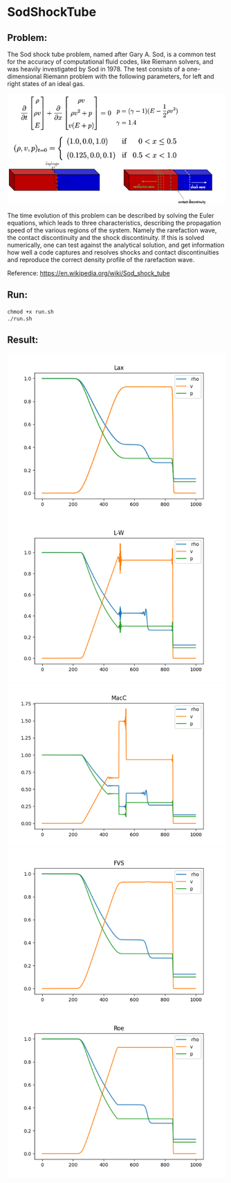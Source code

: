 # SodShockTube

## Problem:

The Sod shock tube problem, named after Gary A. Sod, is a common test for the accuracy of computational fluid codes, like Riemann solvers, and was heavily investigated by Sod in 1978. The test consists of a one-dimensional Riemann problem with the following parameters, for left and right states of an ideal gas.

![problem](problem.png 'the Sod shock tube problem')

The time evolution of this problem can be described by solving the Euler equations, which leads to three characteristics, describing the propagation speed of the various regions of the system. Namely the rarefaction wave, the contact discontinuity and the shock discontinuity. If this is solved numerically, one can test against the analytical solution, and get information how well a code captures and resolves shocks and contact discontinuities and reproduce the correct density profile of the rarefaction wave.

Reference: https://en.wikipedia.org/wiki/Sod_shock_tube

## Run: 
    chmod +x run.sh
    ./run.sh
## Result:
![Lax](out/picture/Lax.png 'Lax')
![L-W](out/picture/L_W.png 'L-W')
![Mac](out/picture/Mac.png 'Mac')
![FVS](out/picture/FVS.png 'FVS')
![Roe](out/picture/Roe.png 'Roe')

